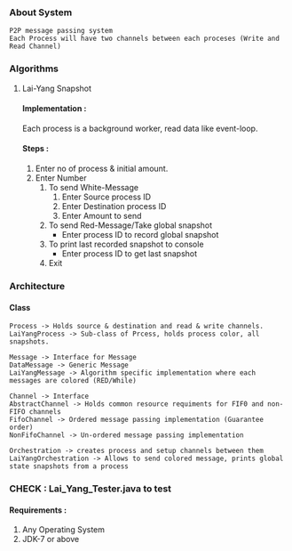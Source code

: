 ### About System
    P2P message passing system
    Each Process will have two channels between each proceses (Write and Read Channel) 

### Algorithms
1. Lai-Yang Snapshot
   #### Implementation :
   Each process is a background worker, read data like event-loop.
   #### Steps :
    1. Enter no of process & initial amount.
    2. Enter Number
        1. To send White-Message
            1. Enter Source process ID
            2. Enter Destination process ID
            3. Enter Amount to send
        2. To send Red-Message/Take global snapshot
            * Enter process ID to record global snapshot
        3. To print last recorded snapshot to console
            * Enter process ID to get last snapshot
        4. Exit
### Architecture
#### Class
    Process -> Holds source & destination and read & write channels.
    LaiYangProcess -> Sub-class of Prcess, holds process color, all snapshots.
    
    Message -> Interface for Message
    DataMessage -> Generic Message
    LaiYangMessage -> Algorithm specific implementation where each messages are colored (RED/While)

    Channel -> Interface
    AbstractChannel -> Holds common resource requiments for FIF0 and non-FIFO channels
    FifoChannel -> Ordered message passing implementation (Guarantee order)
    NonFifoChannel -> Un-ordered message passing implementation
    
    Orchestration -> creates process and setup channels between them
    LaiYangOrchestration -> Allows to send colored message, prints global state snapshots from a process

### CHECK : Lai_Yang_Tester.java to test

#### Requirements :
1. Any Operating System
2. JDK-7 or above
